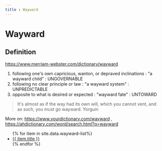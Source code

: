 ```yaml
---
title : Wayward
---
```

# Wayward


## Definition

https://www.merriam-webster.com/dictionary/wayward
1. following one's own capricious, wanton, or depraved inclinations : "a wayward child" : UNGOVERNABLE
1. following no clear principle or law : "a wayward system" : UNPREDICTABLE
1. opposite to what is desired or expected : "wayward fate" : UNTOWARD

>It's almost as if the way had its own will, which you cannot vent, and as such, you must go wayward.
Yorguin

More on: https://www.yourdictionary.com/wayward , https://ahdictionary.com/word/search.html?q=wayward

<ul>
   {% for item in site.data.wayward-list%}
      <li><a href="{{ item.link }}">{{ item.title }}</a></li>
   {% endfor %}
</ul>